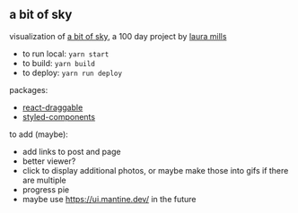 ## a bit of sky

visualization of [a bit of sky](https://www.instagram.com/a.bit.of.sky/), a 100 day project by [laura mills](http://www.lauramillswrites.com/)

- to run local: `yarn start`
- to build: `yarn build`
- to deploy: `yarn run deploy`

packages:

- [react-draggable](https://github.com/react-grid-layout/react-draggable/)
- [styled-components](https://styled-components.com/)

to add (maybe):

- add links to post and page
- better viewer?
- click to display additional photos, or maybe make those into gifs if there are multiple
- progress pie
- maybe use https://ui.mantine.dev/ in the future
